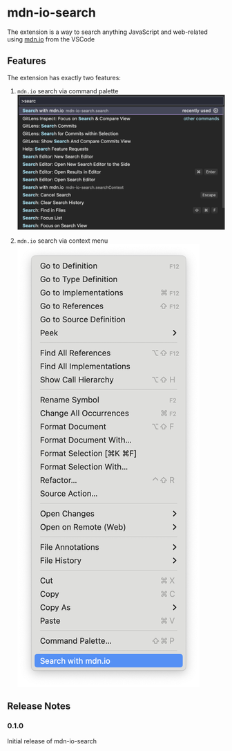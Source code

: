 # mdn-io-search

The extension is a way to search anything JavaScript and web-related using [mdn.io](https://github.com/lazd/mdn.io) from the VSCode

## Features

The extension has exactly two features:

1. `mdn.io` search via command palette
   ![VSCode command palette with additional Search with mdn.io option](docs/palette.png)

2. `mdn.io` search via context menu
   ![VSCode context menu with additional Search with mdn.io option](docs/context.png)

## Release Notes

### 0.1.0

Initial release of mdn-io-search
